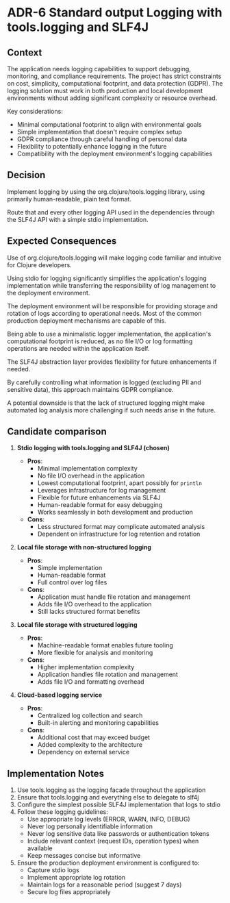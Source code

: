 # ADR-6 Standard output Logging with tools.logging and SLF4J

## Context

The application needs logging capabilities to support debugging,
monitoring, and compliance requirements. The project has strict
constraints on cost, simplicity, computational footprint, and data
protection (GDPR). The logging solution must work in both production
and local development environments without adding significant
complexity or resource overhead.

Key considerations:
- Minimal computational footprint to align with environmental goals
- Simple implementation that doesn't require complex setup
- GDPR compliance through careful handling of personal data
- Flexibility to potentially enhance logging in the future
- Compatibility with the deployment environment's logging capabilities

## Decision

Implement logging by using the org.clojure/tools.logging library,
using primarily human-readable, plain text format.

Route that and every other logging API used in the dependencies
through the SLF4J API with a simple stdio implementation.

## Expected Consequences

Use of org.clojure/tools.logging will make logging code familiar and
intuitive for Clojure developers.

Using stdio for logging significantly simplifies the application's
logging implementation while transferring the responsibility of log
management to the deployment environment.

The deployment environment will be responsible for providing storage
and rotation of logs according to operational needs. Most of the
common production deployment mechanisms are capable of this.

Being able to use a minimalistic logger implementation, the
application's computational footprint is reduced, as no file I/O or
log formatting operations are needed within the application itself.

The SLF4J abstraction layer provides flexibility for future
enhancements if needed.

By carefully controlling what information is logged (excluding PII and
sensitive data), this approach maintains GDPR compliance.

A potential downside is that the lack of structured logging might make
automated log analysis more challenging if such needs arise in the
future.

## Candidate comparison

1. **Stdio logging with tools.logging and SLF4J (chosen)**
   - **Pros**:
     - Minimal implementation complexity
     - No file I/O overhead in the application
     - Lowest computational footprint, apart possibly for `println`
     - Leverages infrastructure for log management
     - Flexible for future enhancements via SLF4J
     - Human-readable format for easy debugging
     - Works seamlessly in both development and production
   - **Cons**:
     - Less structured format may complicate automated analysis
     - Dependent on infrastructure for log retention and rotation

2. **Local file storage with non-structured logging**
   - **Pros**:
     - Simple implementation
     - Human-readable format
     - Full control over log files
   - **Cons**:
     - Application must handle file rotation and management
     - Adds file I/O overhead to the application
     - Still lacks structured format benefits

3. **Local file storage with structured logging**
   - **Pros**:
     - Machine-readable format enables future tooling
     - More flexible for analysis and monitoring
   - **Cons**:
     - Higher implementation complexity
     - Application handles file rotation and management
     - Adds file I/O and formatting overhead

4. **Cloud-based logging service**
   - **Pros**:
     - Centralized log collection and search
     - Built-in alerting and monitoring capabilities
   - **Cons**:
     - Additional cost that may exceed budget
     - Added complexity to the architecture
     - Dependency on external service

## Implementation Notes

1. Use tools.logging as the logging facade throughout the application
2. Ensure that tools.logging and everything else to delegate to slf4j
3. Configure the simplest possible SLF4J implementation that logs to stdio
4. Follow these logging guidelines:
   - Use appropriate log levels (ERROR, WARN, INFO, DEBUG)
   - Never log personally identifiable information
   - Never log sensitive data like passwords or authentication tokens
   - Include relevant context (request IDs, operation types) when available
   - Keep messages concise but informative
5. Ensure the production deployment environment is configured to:
   - Capture stdio logs
   - Implement appropriate log rotation
   - Maintain logs for a reasonable period (suggest 7 days)
   - Secure log files appropriately
